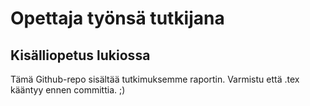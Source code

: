 Opettaja työnsä tutkijana
==============

Kisälliopetus lukiossa
--------------


Tämä Github-repo sisältää tutkimuksemme raportin.
Varmistu että .tex kääntyy ennen committia. ;)

